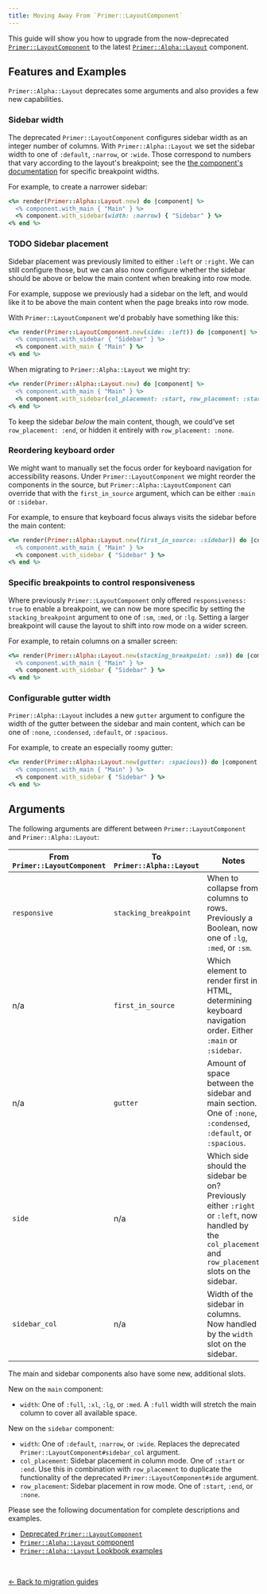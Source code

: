 ```yaml
---
title: Moving Away From `Primer::LayoutComponent`
---
```


This guide will show you how to upgrade from the now-deprecated
[`Primer::LayoutComponent`](https://primer.style/view-components/components/layout)
to the latest
[`Primer::Alpha::Layout`](https://primer.style/view-components/components/alpha/layout)
component.

## Features and Examples

`Primer::Alpha::Layout` deprecates some arguments and also provides a few new
capabilities.

### Sidebar width

The deprecated `Primer::LayoutComponent` configures sidebar width as an integer
number of columns. With `Primer::Alpha::Layout` we set the sidebar width to one
of `:default`, `:narrow`, or `:wide`. Those correspond to numbers that vary
according to the layout's breakpoint; see the [the component's
documentation](https://primer.style/view-components/components/alpha/layout#sidebar-widths)
for specific breakpoint widths.

For example, to create a narrower sidebar:

```rb
<%= render(Primer::Alpha::Layout.new) do |component| %>
  <% component.with_main { "Main" } %>
  <% component.with_sidebar(width: :narrow) { "Sidebar" } %>
<% end %>
```

### TODO Sidebar placement

Sidebar placement was previously limited to either `:left` or `:right`. We can
still configure those, but we can also now configure whether the sidebar should
be above or below the main content when breaking into row mode.

For example, suppose we previously had a sidebar on the left, and would like it
to be above the main content when the page breaks into row mode.

With `Primer::LayoutComponent` we'd probably have something like this:

```rb
<%= render(Primer::LayoutComponent.new(side: :left)) do |component| %>
  <% component.with_sidebar { "Sidebar" } %>
  <% component.with_main { "Main" } %>
<% end %>
```

When migrating to `Primer::Alpha::Layout` we might try:

```rb
<%= render(Primer::Alpha::Layout.new) do |component| %>
  <% component.with_main { "Main" } %>
  <% component.with_sidebar(col_placement: :start, row_placement: :start) { "Sidebar" } %>
<% end %>
```

To keep the sidebar *below* the main content, though, we could've set
`row_placement: :end`, or hidden it entirely with `row_placement: :none`.

### Reordering keyboard order

We might want to manually set the focus order for keyboard navigation for
accessibility reasons. Under `Primer::LayoutComponent` we might reorder the
components in the source, but `Primer::Alpha::LayoutComponent` can override that
with the `first_in_source` argument, which can be either `:main` or `:sidebar`.

For example, to ensure that keyboard focus always visits the sidebar before the
main content:

```rb
<%= render(Primer::Alpha::Layout.new(first_in_source: :sidebar)) do |component| %>
  <% component.with_main { "Main" } %>
  <% component.with_sidebar { "Sidebar" } %>
<% end %>
```

### Specific breakpoints to control responsiveness

Where previously `Primer::LayoutComponent` only offered `responsiveness: true`
to enable a breakpoint, we can now be more specific by setting the
`stacking_breakpoint` argument to one of `:sm`, `:med`, or `:lg`. Setting a
larger breakpoint will cause the layout to shift into row mode on a wider
screen.

For example, to retain columns on a smaller screen:

```rb
<%= render(Primer::Alpha::Layout.new(stacking_breakpoint: :sm)) do |component| %>
  <% component.with_main { "Main" } %>
  <% component.with_sidebar { "Sidebar" } %>
<% end %>
```

### Configurable gutter width

`Primer::Alpha::Layout` includes a new `gutter` argument to configure the width
of the gutter between the sidebar and main content, which can be one of `:none`,
`:condensed`, `:default`, or `:spacious`.

For example, to create an especially roomy gutter:

```rb
<%= render(Primer::Alpha::Layout.new(gutter: :spacious)) do |component| %>
  <% component.with_main { "Main" } %>
  <% component.with_sidebar { "Sidebar" } %>
<% end %>
```

## Arguments

The following arguments are different between `Primer::LayoutComponent` and
`Primer::Alpha::Layout`:

| From `Primer::LayoutComponent` | To `Primer::Alpha::Layout` | Notes                                                                                                                                                    |
|--------------------------------|----------------------------|----------------------------------------------------------------------------------------------------------------------------------------------------------|
| `responsive`                   | `stacking_breakpoint`      | When to collapse from columns to rows. Previously a Boolean, now one of `:lg`, `:med`, or `:sm`.                                                         |
| n/a                            | `first_in_source`          | Which element to render first in HTML, determining keyboard navigation order. Either `:main` or `:sidebar`.                                              |
| n/a                            | `gutter`                   | Amount of space between the sidebar and main section. One of `:none`, `:condensed`, `:default`, or `:spacious`.                                          |
| `side`                         | n/a                        | Which side should the sidebar be on? Previously either `:right` or `:left`, now handled by the `col_placement` and `row_placement` slots on the sidebar. |
| `sidebar_col`                  | n/a                        | Width of the sidebar in columns. Now handled by the `width` slot on the sidebar.                                                                         |

The main and sidebar components also have some new, additional slots.

New on the `main` component:

- `width`: One of `:full`, `:xl`, `:lg`, or `:med`. A `:full` width will stretch
  the main column to cover all available space.

New on the `sidebar` component:

- `width`: One of `:default`, `:narrow`, or `:wide`. Replaces the deprecated
  `Primer::LayoutComponent#sidebar_col` argument.
- `col_placement`: Sidebar placement in column mode. One of `:start` or `:end`.
  Use this in combination with `row_placement` to duplicate the functionality of
  the deprecated `Primer::LayoutComponent#side` argument.
- `row_placement`: Sidebar placement in row mode. One of `:start`, `:end`, or `:none`.

Please see the following documentation for complete descriptions and examples.

* [Deprecated `Primer::LayoutComponent`](https://primer.style/view-components/components/layout)
* [`Primer::Alpha::Layout` component](https://primer.style/view-components/components/alpha/layout)
* [`Primer::Alpha::Layout` Lookbook examples](https://primer.style/view-components/lookbook/inspect/primer/alpha/layout/default)

<p>&nbsp;</p>

[&larr; Back to migration guides](https://primer.style/view-components/migration)

